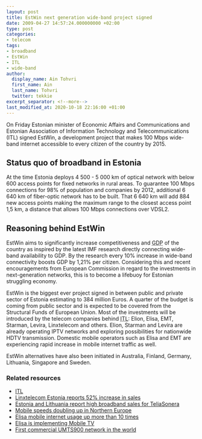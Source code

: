 ```yaml
---
layout: post
title: EstWin next generation wide-band project signed
date: 2009-04-27 14:57:24.000000000 +02:00
type: post
categories:
- telecom
tags:
- broadband
- EstWin
- ITL
- wide-band
author:
  display_name: Ain Tohvri
  first_name: Ain
  last_name: Tohvri
  twitter: tekkie
excerpt_separator: <!--more-->
last_modified_at: 2020-10-18 22:16:00 +01:00
---
```

On Friday Estonian minister of Economic Affairs and Communications and Estonian Association of Information Technology and Telecommunications (ITL) signed EstWin, a development project that makes 100 Mbps wide-band internet accessible to every citizen of the country by 2015.<!--more-->

## Status quo of broadband in Estonia

At the time Estonia deploys 4 500 - 5 000 km of optical network with below 600 access points for fixed networks in rural areas. To guarantee 100 Mbps connections for 98% of population and companies by 2012, additional 6 640 km of fiber-optic network has to be built. That 6 640 km will add 884 new access points making the maximum range to the closest access point 1,5 km, a distance that allows 100 Mbps connections over VDSL2.

## Reasoning behind EstWin

EstWin aims to significantly increase competitiveness and <abbr title="Gross Domestic Product">GDP</abbr> of the country as inspired by the latest IMF research directly connecting wide-band availability to GDP. By the research every 10% increase in wide-band connectivity boosts GDP by 1,21% per citizen. Considering this and recent encouragements from European Commission in regard to the investments in next-generation networks, this is to become a lifebuoy for Estonian struggling economy.

EstWin is the biggest ever project signed in between public and private sector of Estonia estimating to 384 million Euros. A quarter of the budget is coming from public sector and is expected to be covered from the Structural Funds of European Union. Most of the investments will be introduced by the telecom companies behind <abbr title="Estonian Association of Information Technology and Telecommunications">ITL</abbr>: Elion, Elisa, EMT, Starman, Levira, Linxtelecom and others. Elion, Starman and Levira are already operating IPTV networks and exploring possibilities for nationwide HDTV transmission. Domestic mobile operators such as Elisa and EMT are experiencing rapid increase in mobile internet traffic as well.

EstWin alternatives have also been initiated in Australia, Finland, Germany, Lithuania, Singapore and Sweden.

### Related resources

- [ITL](https://www.itl.ee/en/)
- [Linxtelecom Estonia reports 52% increase in sales](/telecom/linxtelecom-estonia-reports-52-percents-increase-in-sales)
- [Estonia and Lithuania report high broadband sales for TeliaSonera](/telecom/estonia-and-lithuania-report-high-broadband-sales-for-teliasonera)
- [Mobile speeds doubling up in Northern Europe](/telecom/mobile-speeds-doubling-up-in-northern-europe)
- [Elisa mobile internet usage up more than 10 times](/telecom/elisa-mobile-internet-usage-up-more-than-10-times)
- [Elisa is implementing Mobile TV](/telecom/elisa-is-implementing-mobile-tv)
- [First commercial UMTS900 network in the world](/telecom/first-commercial-umts900-network-in-the-world)
